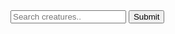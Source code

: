 <html>

<script type="text/javascript">
function search_navigate() {
    var obj = document.getElementById("navbar_search");
    var keyword = obj.value;
    var dst = "https://scryfall.com/random?q=legal:commander+t:creature+mana=" + keyword;
    window.location = dst;
}
</script>
<input type="search" placeholder="Search creatures.." id="navbar_search" onEnter="search_navigate<>" />
<input type="button" id="navbar_submit" value="Submit" onClick="search_navigate()" />
</html>
